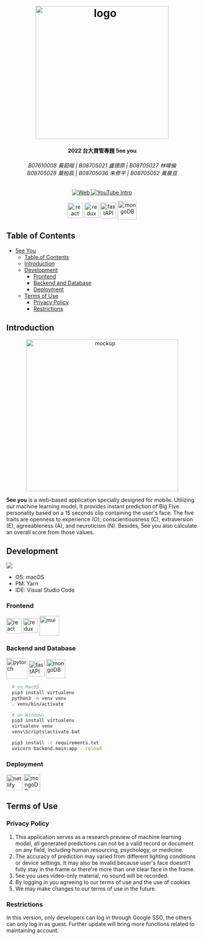 <h1 align="center">
  <br>
  <img src="https://i.ibb.co/VJVSC0p/wordmark.png" alt="logo" width="350">
</h1>

<h4 align="center">2022 台大資管專題 5ee you</h4>
<h6 align="center">
B07610008 黃茹暄 | B08705021 盧德原 | B08705027 林暐倫<br>B08705028 葉柏辰 | B08705036 朱修平 | B08705052 黃晨亘
</h6>

<p align="center">
  <a href="https://5eeyou.netlify.app/">
    <img src="https://img.shields.io/website?color=red&label=website&up_message=preview&url=https%3A%2F%2F5eeyou.netlify.app%2F"
         alt="Web">
  </a>
  <a href="https://youtu.be/4fcpOLdMnpU">
    <img src="https://img.shields.io/youtube/views/4fcpOLdMnpU?label=Introduction&style=social"
         alt="YouTube Intro">
  </a>
</p>

<p align="center">
    <img src="https://upload.wikimedia.org/wikipedia/commons/thumb/a/a7/React-icon.svg/2300px-React-icon.svg.png" height="40" align="center"  alt="react">
    <img src="https://cdn.worldvectorlogo.com/logos/redux.svg" height="39" align="center"  alt="redux">
    <img src="https://cdn.worldvectorlogo.com/logos/fastapi.svg" height="42" align="center" alt="fastAPI">
    <img src="https://img.icons8.com/color/480/mongodb.png" height="50" align="center" alt="mongoDB">
</p>

## Table of Contents

- [5ee You](#5ee-you)
  - [Table of Contents](#table-of-contents)
  - [Introduction](#introduction)
  - [Development](#development)
    - [Frontend](#frontend)
    - [Backend and Database](#backend-and-database)
    - [Deployment](#deployment)
  - [Terms of Use](#terms-of-use)
    - [Privacy Policy](#privacy-policy)
    - [Restrictions](#restrictions)

## Introduction

<p align="center">
  <a href="https://ibb.co/jzX2Wgq"><img src="https://i.ibb.co/T8F4K8k/header.png" alt="mockup" border="0" height="400"></a>
</p>

**5ee you** is a web-based application specially designed for mobile. Utilizing our machine learning model, It provides instant prediction of Big Five personality based on a 15 seconds clip containing the user's face. The five traits are openness to experience (O), conscientiousness (C), extraversion (E), agreeableness (A), and  neuroticism (N). Besides, 5ee you also calculate an overall score from those values.

## Development 
![](https://img.shields.io/badge/Platform-macOS-lightgrey)
- OS: macOS 
- PM: Yarn
- IDE: Visual Studio Code
### Frontend
<p align="left">
<img src="https://upload.wikimedia.org/wikipedia/commons/thumb/a/a7/React-icon.svg/2300px-React-icon.svg.png" height="40" align="center"  alt="react">
<img src="https://cdn.worldvectorlogo.com/logos/redux.svg" height="39" align="center"  alt="redux">
<img src="https://mui.com/static/logo.png" height="52" align="center"  alt="mui">
</p>

### Backend and Database
<p align="left">
<img src="https://pytorch.org/assets/images/pytorch-logo.png" height="55" align="center" alt="pytorch">
<img src="https://cdn.worldvectorlogo.com/logos/fastapi.svg" height="42" align="center" alt="fastAPI">
<img src="https://img.icons8.com/color/480/mongodb.png" height="50" align="center" alt="mongoDB">
</p>

```bash
  # on MacOS
  pip3 install virtualenv
  python3 -m venv venv
  . venv/bin/activate
```
```bash
  # on Windows
  pip3 install virtualenv
  virtualenv venv
  venv\Scripts\activate.bat
```
```bash
  pip3 install -r requirements.txt
  uvicorn backend.main:app --reload
```

### Deployment
<p align="left">
<img src="https://cdn4.iconfinder.com/data/icons/logos-brands-5/24/netlify-512.png" height="42" align="center" alt="netlify">
<img src="https://cdn-icons-png.flaticon.com/512/873/873120.png" height="43" align="center" alt="mongoDB">
</p>

## Terms of Use
### Privacy Policy
1. This application serves as a research preview of machine learning model, all generated predictions can not be a valid record or document on any field, including human resourcing, psychology, or medicine.
2. The accuracy of prediction may varied from different lighting conditions or device settings. It may also be invalid because user's face doesnt't fully stay in the frame or there're more than one clear face in the frame.
3. 5ee you uses video-only material, no sound will be recorded.
4. By logging in you agreeing to our terms of use and the use of cookies
5. We may make changes to our terms of use in the future.

### Restrictions
In this version, only developers can log in through Google SSO, the others can only log in as guest. Further update will bring more functions related to maintaining account.

